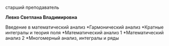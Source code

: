 старший преподаватель



**Левко Светлана Владимировна**

Введение в математический анализ
	*Гармонический анализ
	*Кратные интегралы и теория поля
	*Математический анализ 1
	*Математический анализ 2
	*Многомерный анализ, интегралы и ряды